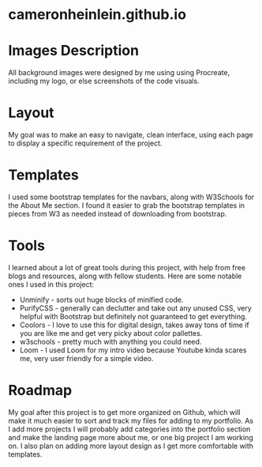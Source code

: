 # cameronheinlein.github.io
<h1>Images Description</h1>
<p>All background images were designed by me using using Procreate, including my logo, or else screenshots of the code visuals.</p>

<h1>Layout</h1>
<p>My goal was to make an easy to navigate, clean interface, using each page to display a specific requirement of the project.</p>

<h1>Templates</h1>
<p>I used some bootstrap templates for the navbars, along with W3Schools for the About Me section. I found it easier to grab the bootstrap templates in pieces from W3 as needed instead of downloading from bootstrap.</p>

<h1>Tools</h1>
<p>I learned about a lot of great tools during this project, with help from free blogs and resources, along with fellow students. Here are some notable ones I used in this project:</p>
<ul>
<li>Unminify - sorts out huge blocks of minified code.</li>
<li>PurifyCSS - generally can declutter and take out any unused CSS, very helpful with Bootstrap but definitely not guaranteed to get everything.</li>
<li>Coolors - I love to use this for digital design, takes away tons of time if you are like me and get very picky about color pallettes.</li>
<li> w3schools - pretty much with anything you could need.</li>
<li>Loom - I used Loom for my intro video because Youtube kinda scares me, very user friendly for a simple video.</li>
</ul>

<h1>Roadmap</h1>
<p>My goal after this project is to get more organized on Github, which will make it much easier to sort and track my files for adding to my portfolio. As I add more projects I will probably add categories into the portfolio section and make the landing page more about me, or one big project I am working on. I also plan on adding more layout design as I get more comfortable with templates.</p>
